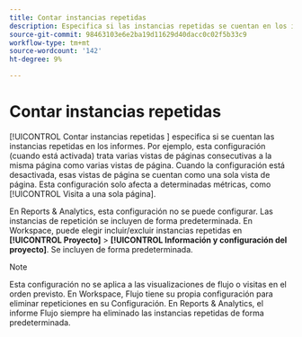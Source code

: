 ```yaml
---
title: Contar instancias repetidas
description: Especifica si las instancias repetidas se cuentan en los informes.
source-git-commit: 98463103e6e2ba19d11629d40dacc0c02f5b33c9
workflow-type: tm+mt
source-wordcount: '142'
ht-degree: 9%

---
```



# Contar instancias repetidas

[!UICONTROL Contar instancias repetidas ] especifica si se cuentan las instancias repetidas en los informes. Por ejemplo, esta configuración (cuando está activada) trata varias vistas de páginas consecutivas a la misma página como varias vistas de página. Cuando la configuración está desactivada, esas vistas de página se cuentan como una sola vista de página. Esta configuración solo afecta a determinadas métricas, como [!UICONTROL Visita a una sola página].

En Reports &amp; Analytics, esta configuración no se puede configurar. Las instancias de repetición se incluyen de forma predeterminada.
En Workspace, puede elegir incluir/excluir instancias repetidas en **[!UICONTROL Proyecto]** > **[!UICONTROL Información y configuración del proyecto]**. Se incluyen de forma predeterminada.

>[!NOTE]
>Esta configuración no se aplica a las visualizaciones de flujo o visitas en el orden previsto. En Workspace, Flujo tiene su propia configuración para eliminar repeticiones en su Configuración. En Reports &amp; Analytics, el informe Flujo siempre ha eliminado las instancias repetidas de forma predeterminada.
